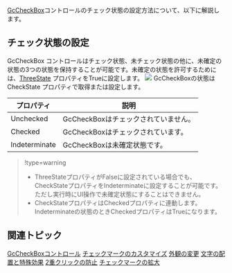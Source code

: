 [GcCheckBox](gcdocsite__documentlink?toc-item-id=56e15bde-68e4-41bb-b149-73ce26850256)コントロールのチェック状態の設定方法について、以下に解説します。

## チェック状態の設定

GcCheckBox コントロールはチェック状態、未チェック状態の他に、未確定の状態の3つの状態を保持することが可能です。未確定の状態を許可するためには、[ThreeState](gcdocsite__documentlink?toc-item-id=9fce1366-95e3-4757-b02f-ea604af51bcb) プロパティをTrueに設定します。
![](/DOCUMENT_SITE_LINK_PREFIX_HERE/document-site-files/images/06fadbb1-c461-433a-b385-ae4966e56069/images/gccheckbox.threestate.png)
GcCheckBoxの状態はCheckState プロパティで取得または設定します。

| プロパティ | 説明 |
| ----- | --- |
| Unchecked | GcCheckBoxはチェックされていません。 |
| Checked | GcCheckBoxはチェックされています。 |
| Indeterminate | GcCheckBoxは未確定状態です。 |


> !type=warning
>
> * ThreeStateプロパティがFalseに設定されている場合でも、CheckStateプロパティをIndeterminateに設定することが可能です。ただし実行時にUI操作で未確定状態にすることはできません。
> * CheckStateプロパティはCheckedプロパティに連動します。Indeterminateの状態のときCheckedプロパティはTrueになります。

## 関連トピック

[GcCheckBoxコントロール](gcdocsite__documentlink?toc-item-id=55f81d94-ca8a-46eb-b816-40280968aa1b)
[チェックマークのカスタマイズ](gcdocsite__documentlink?toc-item-id=4f884fe7-922f-4d99-ae34-c30087524880)
[外観の変更](gcdocsite__documentlink?toc-item-id=b732b063-9f2e-467a-83e0-4a583f2427d1)
[文字の配置と特殊効果](gcdocsite__documentlink?toc-item-id=ee19bd78-5662-4fd3-86ea-f501c8c632c0)
[2重クリックの防止](gcdocsite__documentlink?toc-item-id=8a1f140b-32f5-42ae-a2cb-25ca14c7d3b0)
[チェックマークの拡大](gcdocsite__documentlink?toc-item-id=c227c1b5-88c0-4fd3-989b-10695d19248c)